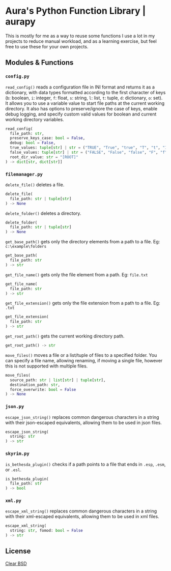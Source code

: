 # Aura's Python Function Library | aurapy

This is mostly for me as a way to reuse some functions I use a lot in my projects to reduce manual workload, and as a learning exercise, but feel free to use these for your own projects.

## Modules & Functions

<!-- ### `commandline`

```py
run_command(
  command: str
) -> None
``` -->

### `config.py`

`read_config()` reads a configuration file in INI format and returns it as a dictionary, with data types formatted according to the first character of keys (`b`: boolean, `i`: integer, `f`: float, `s`: string, `l`: list, `t`: tuple, `d`: dictionary, `o`: set). It allows you to use a variable value to start file paths at the current working directory. It also has options to preserve/ignore the case of keys, enable debug logging, and specify custom valid values for boolean and current working directory variables.

```py
read_config(
  file_path: str,
  preserve_keys_case: bool = False,
  debug: bool = False,
  true_values: tuple[str] | str = ("TRUE", "True", "true", "T", "t", "1"),
  false_values: tuple[str] | str = ("FALSE", "False", "false", "F", "f", "0"),
  root_dir_value: str = "[ROOT]"
) -> dict[str, dict[str]]
```

### `filemanager.py`

`delete_file()` deletes a file.

```py
delete_file(
  file_path: str | tuple[str]
) -> None
```

`delete_folder()` deletes a directory.

```py
delete_folder(
  file_path: str | tuple[str]
) -> None
```

`get_base_path()` gets only the directory elements from a path to a file. Eg: `c:\example\folders`

```py
get_base_path(
  file_path: str
) -> str
```

`get_file_name()` gets only the file element from a path. Eg: `file.txt`

```py
get_file_name(
  file_path: str
) -> str
```

`get_file_extension()` gets only the file extension from a path to a file. Eg: `.txt`

```py
get_file_extension(
  file_path: str
) -> str
```

`get_root_path()` gets the current working directory path.

```py
get_root_path() -> str
```

`move_files()` moves a file or a list/tuple of files to a specified folder. You can specify a file name, allowing renaming, if moving a single file, however this is not supported with multiple files.

```py
move_files(
  source_path: str | list[str] | tuple[str],
  destination_path: str,
  force_overwrite: bool = False
) -> None
```

### `json.py`

`escape_json_string()` replaces common dangerous characters in a string with their json-escaped equivalents, allowing them to be used in json files.

```py
escape_json_string(
  string: str
) -> str
```

### `skyrim.py`

`is_bethesda_plugin()` checks if a path points to a file that ends in `.esp`, `.esm`, or `.esl`.

```py
is_bethesda_plugin(
  file_path: str
) -> bool
```

### `xml.py`

`escape_xml_string()` replaces common dangerous characters in a string with their xml-escaped equivalents, allowing them to be used in xml files.

```py
escape_xml_string(
  string: str, fomod: bool = False
) -> str
```

## License

[Clear BSD](https://github.com/GroundAura/aurapy/blob/main/LICENSE.txt)
